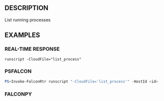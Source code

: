 ## DESCRIPTION
List running processes

## EXAMPLES

### REAL-TIME RESPONSE
```
runscript -CloudFile="list_process"
```
### PSFALCON
```powershell
PS>Invoke-FalconRtr runscript "-CloudFile='list_process'" -HostId <id>, <id>
```
### FALCONPY
